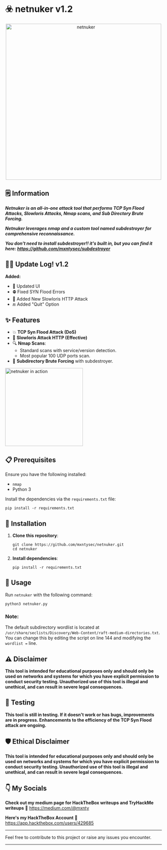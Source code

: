 # ☣️ netnuker v1.2

<p align="center"><img src="https://github.com/mxntysec/netnuker/assets/166342298/4cdc54a2-ad99-4b14-a7d5-1bb89d8d7602" width="500px" alt="netnuker"></p> 

## 🗒️ Information

***Netnuker is an all-in-one attack tool that performs TCP Syn Flood Attacks, Slowloris Attacks, Nmap scans, and Sub Directory Brute Forcing.***

***Netnuker leverages nmap and a custom tool named subdestroyer for comprehensive reconnaissance.***

***You don't need to install subdestroyer!! it's built in, but you can find it here: https://github.com/mxntysec/subdestroyer***

## 👨‍💻 Update Log! v1.2
**Added:**
  - 📱 Updated UI
  - ⛔ Fixed SYN Flood Errors
  - 🔪 Added New Slowloris HTTP Attack
  - 🔚 Added "Quit" Option

## ✨ Features

- 💥 **TCP Syn Flood Attack (DoS)**
- 🔪 **Slowloris Attack HTTP (Effective)**
- 🔍 **Nmap Scans**:
  - Standard scans with service/version detection.
  - Most popular 100 UDP ports scan.
- 🔎 **Subdirectory Brute Forcing** with subdestroyer.

<p align="left"><img src="https://github.com/mxntysec/netnuker/assets/166342298/c387419d-2008-4f02-b6ad-561bb10aa387" width="250px" alt="netnuker in action"></p>

## 📋 Prerequisites

Ensure you have the following installed:

- `nmap`
- Python 3

Install the dependencies via the `requirements.txt` file:
```
pip install -r requirements.txt
```

## 🔧 Installation

1. **Clone this repository**:
   ```
   git clone https://github.com/mxntysec/netnuker.git
   cd netnuker
   ```

2. **Install dependencies**:
   ```
   pip install -r requirements.txt
   ```

## 🚀 Usage

Run `netnuker` with the following command:
```
python3 netnuker.py
```

### Note:

The default subdirectory wordlist is located at `/usr/share/seclists/Discovery/Web-Content/raft-medium-directories.txt`. You can change this by editing the script on line 144 and modifying the `wordlist =` line.

## ⚠️ Disclaimer

**This tool is intended for educational purposes only and should only be used on networks and systems for which you have explicit permission to conduct security testing. Unauthorized use of this tool is illegal and unethical, and can result in severe legal consequences.**

## 🧪 Testing

**This tool is still in testing. If it doesn't work or has bugs, improvements are in progress. Enhancements to the efficiency of the TCP Syn Flood attack are ongoing.**

## 🛡️ Ethical Disclaimer

**This tool is intended for educational purposes only and should only be used on networks and systems for which you have explicit permission to conduct security testing. Unauthorized use of this tool is illegal and unethical, and can result in severe legal consequences.**

## 👇 My Socials

**Check out my medium page for HackTheBox writeups and TryHackMe writeups**
🔗 https://medium.com/@mxnty

**Here's my HackTheBox Account**
🔗 https://app.hackthebox.com/users/429685

---

Feel free to contribute to this project or raise any issues you encounter.

---
